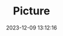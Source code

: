 ---
weight: 1
images:
- /images/edited/136.jpeg
title: Picture
date: 2023-12-09 13:12:16
tags: [luminarneo,work,ILCE7M3,24.0,person,bench]
---